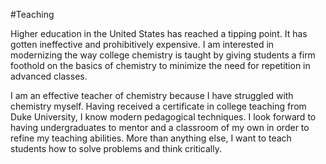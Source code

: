 #Teaching

Higher education in the United States has reached a tipping point.
It has gotten ineffective and prohibitively expensive.
I am interested in modernizing the way college chemistry is taught by giving students a firm foothold on the basics of chemistry to minimize the need for repetition in advanced classes.

I am an effective teacher of chemistry because I have struggled with chemistry myself.
Having received a certificate in college teaching from Duke University, I know modern pedagogical techniques.
I look forward to having undergraduates to mentor and a classroom of my own in order to refine my teaching abilities.
More than anything else, I want to teach students how to solve problems and think critically.
